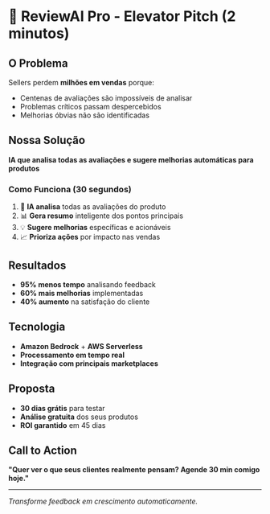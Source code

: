# 🎯 ReviewAI Pro - Elevator Pitch (2 minutos)

## O Problema
Sellers perdem **milhões em vendas** porque:
- Centenas de avaliações são impossíveis de analisar
- Problemas críticos passam despercebidos
- Melhorias óbvias não são identificadas

## Nossa Solução
**IA que analisa todas as avaliações e sugere melhorias automáticas para produtos**

### Como Funciona (30 segundos)
1. 🧠 **IA analisa** todas as avaliações do produto
2. 📊 **Gera resumo** inteligente dos pontos principais
3. 💡 **Sugere melhorias** específicas e acionáveis
4. 📈 **Prioriza ações** por impacto nas vendas

## Resultados
- **95% menos tempo** analisando feedback
- **60% mais melhorias** implementadas
- **40% aumento** na satisfação do cliente

## Tecnologia
- **Amazon Bedrock** + **AWS Serverless**
- **Processamento em tempo real**
- **Integração com principais marketplaces**

## Proposta
- **30 dias grátis** para testar
- **Análise gratuita** dos seus produtos
- **ROI garantido** em 45 dias

## Call to Action
**"Quer ver o que seus clientes realmente pensam? Agende 30 min comigo hoje."**

---
*Transforme feedback em crescimento automaticamente.*
